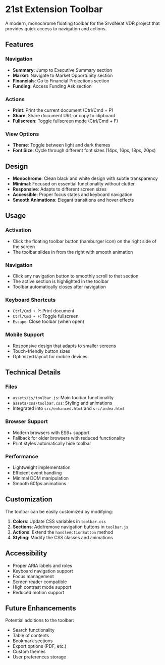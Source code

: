 # 21st Extension Toolbar

A modern, monochrome floating toolbar for the SrvdNeat VDR project that provides quick access to navigation and actions.

## Features

### Navigation
- **Summary**: Jump to Executive Summary section
- **Market**: Navigate to Market Opportunity section  
- **Financials**: Go to Financial Projections section
- **Funding**: Access Funding Ask section

### Actions
- **Print**: Print the current document (Ctrl/Cmd + P)
- **Share**: Share document URL or copy to clipboard
- **Fullscreen**: Toggle fullscreen mode (Ctrl/Cmd + F)

### View Options
- **Theme**: Toggle between light and dark themes
- **Font Size**: Cycle through different font sizes (14px, 16px, 18px, 20px)

## Design

- **Monochrome**: Clean black and white design with subtle transparency
- **Minimal**: Focused on essential functionality without clutter
- **Responsive**: Adapts to different screen sizes
- **Accessible**: Proper focus states and keyboard navigation
- **Smooth Animations**: Elegant transitions and hover effects

## Usage

### Activation
- Click the floating toolbar button (hamburger icon) on the right side of the screen
- The toolbar slides in from the right with smooth animation

### Navigation
- Click any navigation button to smoothly scroll to that section
- The active section is highlighted in the toolbar
- Toolbar automatically closes after navigation

### Keyboard Shortcuts
- `Ctrl/Cmd + P`: Print document
- `Ctrl/Cmd + F`: Toggle fullscreen
- `Escape`: Close toolbar (when open)

### Mobile Support
- Responsive design that adapts to smaller screens
- Touch-friendly button sizes
- Optimized layout for mobile devices

## Technical Details

### Files
- `assets/js/toolbar.js`: Main toolbar functionality
- `assets/css/toolbar.css`: Styling and animations
- Integrated into `src/enhanced.html` and `src/index.html`

### Browser Support
- Modern browsers with ES6+ support
- Fallback for older browsers with reduced functionality
- Print styles automatically hide toolbar

### Performance
- Lightweight implementation
- Efficient event handling
- Minimal DOM manipulation
- Smooth 60fps animations

## Customization

The toolbar can be easily customized by modifying:

1. **Colors**: Update CSS variables in `toolbar.css`
2. **Sections**: Add/remove navigation buttons in `toolbar.js`
3. **Actions**: Extend the `handleActionButton` method
4. **Styling**: Modify the CSS classes and animations

## Accessibility

- Proper ARIA labels and roles
- Keyboard navigation support
- Focus management
- Screen reader compatible
- High contrast mode support
- Reduced motion support

## Future Enhancements

Potential additions to the toolbar:
- Search functionality
- Table of contents
- Bookmark sections
- Export options (PDF, etc.)
- Custom themes
- User preferences storage 